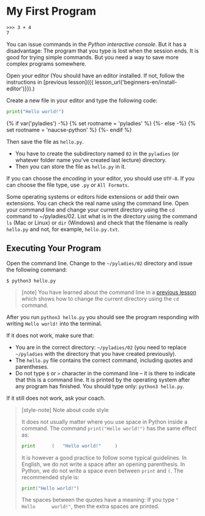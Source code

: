 # My First Program

```pycon
>>> 3 + 4
7
```

You can issue commands in the *Python interactive console*. 
But it has a disadvantage:
The program that you type is lost when the session ends.
It is good for trying simple commands. 
But you need a way to save more complex programs somewhere. 

Open your editor
(You should have an editor installed. If not, follow the instructions in 
[previous lesson]({{ lesson_url('beginners-en/install-editor')}}).)

Create a new file in your editor and type the following code:

```python
print("Hello world!")
```

{% if var('pyladies') -%}
{% set rootname = 'pyladies' %}
{%- else -%}
{% set rootname = 'naucse-python' %}
{%- endif %}

Then save the file as `hello.py`.
* You have to create the subdirectory named `02` in the `pyladies`
(or whatever folder name you've created last lecture) directory.
* Then you can store the file as `hello.py` in it.

If you can choose the *encoding* in your editor, you should use `UTF-8`.
If you can choose the file type, use `.py` or `All Formats`.

Some operating systems or editors hide extensions or add their own extensions.
You can check the real name using the command line.
Open your command line and change your current directory using the `cd` command to
~/pyladies/02.
List what is in the directory using the command `ls` (Mac or Linux) or `dir` (Windows) 
and check that the filename is really `hello.py` and not, for example, `hello.py.txt`.


## Executing Your Program

Open the command line.
Change to the `~/pyladies/02` directory and issue the following command:

```console
$ python3 hello.py
```

> [note]
> You have learned about the command line in 
> a [previous lesson](../../beginners-en/cmdline/) which shows how to change the current directory 
> using the `cd` command.


After you run `python3 hello.py` you should see the program responding with writing `Hello world!` into the terminal.

If it does not work, make sure that:

* You are in the correct directory: `~/pyladies/02`
  (you need to replace `~/pyladies` with the directory that you have created previously).
* The `hello.py` file contains the correct command, including quotes and parentheses.
* Do not type `$` or `>` character in the command line – it is there to indicate that this is a command line.
  It is printed by the operating system after any program has finished.
  You should type only: `python3 hello.py`.

If it still does not work, ask your coach.


> [style-note] Note about code style
>
> It does not usually matter where you use space in Python inside a command. 
> The command `print("Hello world!")` has the same effect as:
>
> ```python
> print      (   "Hello world!"     )
> ```
>
> It is however a good practice to follow some typical guidelines.
> In English, we do not write a space after an opening parenthesis.
> In Python, we do not write a space even between `print` and `(`.
> The recommended style is:
>
> ```python
> print("Hello world!")
> ```
>
> The spaces between the quotes have a meaning: If you type
> `"    Hello      world!"`, then the extra spaces are printed.
